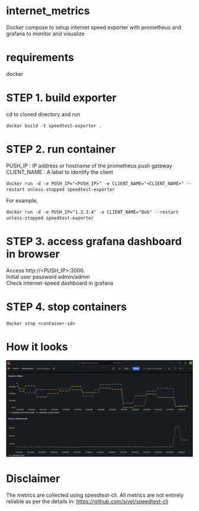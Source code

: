 # internet_metrics
Docker compose to setup internet speed exporter with prometheus and grafana to monitor and visualize

# requirements
docker

# STEP 1. build exporter
cd to cloned directory and run
```
docker build -t speedtest-exporter .
```
# STEP 2. run container
PUSH_IP : IP address or hostname of the prometheus push gateway
CLIENT_NAME : A label to identify the client
```
docker run -d -e PUSH_IP="<PUSH_IP>" -e CLIENT_NAME="<CLIENT_NAME>" --restart unless-stopped speedtest-exporter
```

For example,
```
docker run -d -e PUSH_IP="1.2.3.4" -e CLIENT_NAME="Bob" --restart unless-stopped speedtest-exporter
```
# STEP 3. access grafana dashboard in browser
Access http://<PUSH_IP>:3000.  
Initial user password admin/admin  
Check internet-speed dashboard in grafana  

# STEP 4. stop containers
```
docker stop <container-id>
```

# How it looks

![internet speed dashboard](files/internet_metrics_screenshot.jpg)

# Disclaimer
The metrics are collected using speedtest-cli. All metrics are not entirely reliable as per the details in:
https://github.com/sivel/speedtest-cli
